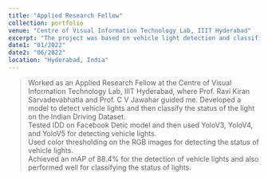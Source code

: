 ```yaml
---
title: "Applied Research Fellow"
collection: portfolio
venue: "Centre of Visual Information Technology Lab, IIIT Hyderabad"
excerpt: "The project was based on vehicle light detection and classification of its state on Indian Driving Dataset.<br/> <img src=\"/images/iiith.jpg\" width=\"300\" height=\"400\" /> <img src=\"/images/IIITH.png\" width=\"300\" height=\"400\" />"
date1: "01/2022"
date2: "06/2022"
location: "Hyderabad, India"
---
```


>Worked as an Applied Research Fellow at the Centre of Visual Information Technology Lab, IIIT Hyderabad, where Prof. Ravi Kiran Sarvadevabhatla and Prof. C V Jawahar guided me. 
>Developed a model to detect vehicle lights and then classify the status of the light on the Indian Driving Dataset.        
>Tested IDD on Facebook Detic model and then used YoloV3, YoloV4, and YoloV5 for detecting vehicle lights.        
>Used color thresholding on the RGB images for detecting the status of vehicle lights.        
>Achieved an mAP of 88.4% for the detection of vehicle lights and also performed well for classifying the status of lights.
